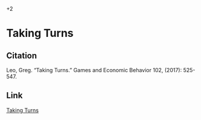 +2

# Taking Turns

## Citation 

Leo, Greg. “Taking Turns.” Games and Economic Behavior 102, (2017): 525-547.


## Link 

[Taking Turns](<https://www.sciencedirect.com/science/article/pii/S0899825617300295>)
